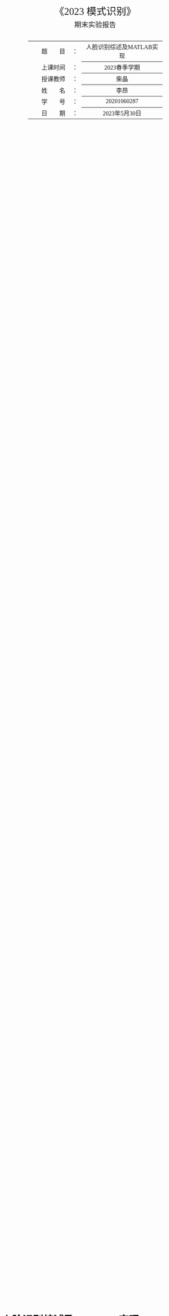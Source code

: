 <div class="cover" style="page-break-after:always;font-family:方正公文仿宋;width:100%;height:100%;border:none;margin: 0 auto;text-align:center;">
    <div style="width:60%;margin: 0 auto;height:0;padding-bottom:10%;">
        </br>
        <img src="https://raw.githubusercontent.com/anglee2002/Picbed/main/screenshot2023-05-30%2013.28.40.png" alt="校名" style="width:130%;"/>
    </div>
    </br></br></br></br></br></br></br>
    <div style="width:60%;margin: 0 auto;height:0;padding-bottom:40%;">
        <img src="https://raw.githubusercontent.com/anglee2002/Picbed/main/%E4%B8%8B%E8%BD%BD%20(1).png" alt="校徽" style="width:80%;"/>
	</div>
    </br></br></br></br>
    <span style="font-family:华文黑体Bold;text-align:center;font-size:20pt;margin: 10pt auto;line-height:30pt;">《2023 模式识别》</span>
    <p style="text-align:center;font-size:14pt;margin: 0 auto">期末实验报告 </p>
    </br>
    </br>
    <table style="border:none;text-align:center;width:72%;font-family:仿宋;font-size:14px; margin: 0 auto;">
    <tbody style="font-family:方正公文仿宋;font-size:12pt;">
    	<tr style="font-weight:normal;"> 
    		<td style="width:20%;text-align:right;">题　　目</td>
    		<td style="width:2%">：</td> 
    		<td style="width:40%;font-weight:normal;border-bottom: 1px solid;text-align:center;font-family:华文仿宋"> 人脸识别综述及MATLAB实现</td>     </tr>
    	<tr style="font-weight:normal;"> 
    		<td style="width:20%;text-align:right;">上课时间</td>
    		<td style="width:2%">：</td> 
    		<td style="width:40%;font-weight:normal;border-bottom: 1px solid;text-align:center;font-family:华文仿宋"> 2023春季学期</td>     </tr>
    	<tr style="font-weight:normal;"> 
    		<td style="width:20%;text-align:right;">授课教师</td>
    		<td style="width:2%">：</td> 
    		<td style="width:40%;font-weight:normal;border-bottom: 1px solid;text-align:center;font-family:华文仿宋">柴晶 </td>     </tr>
    	<tr style="font-weight:normal;"> 
    		<td style="width:20%;text-align:right;">姓　　名</td>
    		<td style="width:2%">：</td> 
    		<td style="width:40%;font-weight:normal;border-bottom: 1px solid;text-align:center;font-family:华文仿宋"> 李昂</td>     </tr>
    	<tr style="font-weight:normal;"> 
    		<td style="width:20%;text-align:right;">学　　号</td>
    		<td style="width:2%">：</td> 
    		<td style="width:40%;font-weight:normal;border-bottom: 1px solid;text-align:center;font-family:华文仿宋">20201060287 </td>     </tr>
    	<tr style="font-weight:normal;"> 
    		<td style="width:20%;text-align:right;">日　　期</td>
    		<td style="width:2%">：</td> 
    		<td style="width:40%;font-weight:normal;border-bottom: 1px solid;text-align:center;font-family:华文仿宋">2023年5月30日</td>     </tr>
    </tbody>              
    </table>
</div>






# 人脸识别综述及MATLAB实现

<center><div style='height:2mm;'></div><div style="font-family:华文楷体;font-size:14pt;">李昂    20201060287 </div></center>
<center><span style="font-family:华文楷体;font-size:9pt;line-height:9mm">云南大学信息学院 智能科学与技术 </span>
</center>
<div>
<div style="width:52px;float:left; font-family:方正公文黑体;">摘　要：</div> 
<div style="overflow:hidden; font-family:华文楷体;">在信息化时代，人脸识别技术在各领域得到广泛应用。本文通过介绍人脸识别相关概念、实现流程和实现方法,同时通过Matlab搭建简单的分类器和神经网络,复现人脸识别的经典算法,比较分类的正确率并分析误差原因,加深对模式识别技术的理解。</div>
</div>
<div>
<div style="width:52px;float:left; font-family:方正公文黑体;">关键词：</div> 
<div style="overflow:hidden; font-family:华文楷体;">人脸识别；主成分分析；线性判别分析；支持向量机；K最近邻算法；尺度不变特征变换；卷积神经网络；</div>
</div>


## 人脸识别综述

学习人脸识别技术，不仅要学习某种方法的实现原理并能够复现相关代码；更要了解人脸识别技术的提出、发展阶段和完成任务的完备操作流程，这样才能从本质理解各种方法的不同，并提出优化方案。基于上述观点，我完成了人脸识别综述部分。该部分基于英国赫特福德大学与 GBG Plc 联合发表的Face Recognition: From Traditional to Deep Learning Methods^[1]^ 对人脸识别技术进行全面的梳理和总结。

### 概要

#### 定义

人脸识别是指能够识别或验证图像或视频中主体身份的技术。

#### 优势及应用场景

人脸识别比其他生物识别方式更有吸引力的因素之一是其非侵入性。现代人脸识别系统只要求用户在摄像头的视野范围内。这使得人脸识别成为最方便的生物识别方式。这也意味着人脸识别的潜在应用范国更广，可以部署在用户不需要与系统合作的环境中，如监控系统中。人脸识别的其他常见应用包括访问控制、欺诈检测、身份验证和社交媒体等。

#### 影响因素

现实世界干扰因素众多，在自然状态下获取的图像（这些类型的人脸图像通常被称为野生人脸）常含有众多干扰项，影响人脸识别的特征判断。

<img src="https://raw.githubusercontent.com/anglee2002/Picbed/main/screenshot2023-05-30%2016.51.13.png" alt="screenshot2023-05-30 16.51.13" style="zoom:35%;" />

<center><strong>图 1 典型人脸的影响因素: (a)头部姿势  (b)年龄  (c)光照度  (d)面部表情  (e)遮挡 </strong></center>

由于人脸图像在现实世界中的高变异性，人脸识别是部署在无约束环境中最具挑战性的生物识别方式之一。其中一些变化包括头部姿势、老化、遮挡、光照条件和面部表情等。

### 人脸识别构建流程

野生人脸易受多种因素影响，为了获取足够的信息进行人脸识别，人脸识别的构建通常包含以下基本模块 :

<img src="https://raw.githubusercontent.com/anglee2002/Picbed/main/screenshot2023-05-30%2016.56.56.png" alt="screenshot2023-05-30 16.56.56" style="zoom:40%;" />

<center><strong>图 2 人脸识别构建模块  </strong></center>

* __人脸检测__:人脸检测器找到图像中人脸的位置，并返回每个人脸的边界框的坐标。

* __脸部对齐__: 脸部对齐的目标是使用一组位于图像固定位置的参考点，以相同的方式缩放和裁剪脸部图像。这个过程通常需要使用一个地标检测器找到一组面部地标，找到适合参考点的最佳仿生变换。

* __脸部表示__: 在人脸表示阶段，人脸图像的像素值被转换为一个紧凑的、有辨识度的特征向量，也被称为模板。理想情况下，同一主体的所有面孔都应该映射为类似的特征向量。

* __脸部匹配__: 在人脸匹配模块中，两个模板被比较以产生一个相似度分数，表明它们属于同一主体的可能性。

  <img src="https://raw.githubusercontent.com/anglee2002/Picbed/main/screenshot2023-05-30%2017.02.14.png" alt="screenshot2023-05-30 17.02.14" style="zoom:40%;" />

<center><strong>图 3  (a)人脸检测 (b)(c)脸部对齐 </strong></center>

以上模块展示了从捕捉野生人脸到人脸识别预处理的过程，这是一个相对复杂的流程，相比本次实验直接通过开源数据集完成，真实情况要复杂的多。

## MATLAB实现

本次实验使用MATLAB R2022a(Mac Version)，采用ORL数据集。

由于ORL数据集已经进行了完备的标注和预处理，我们得以跳过人脸检测和脸部对齐两个步骤，直接通过不同方法对脸部表示的特征向量进行处理，即可完成人脸识别任务。

以下是具体实验要求：

| 实验要求                                                     |
| :----------------------------------------------------------- |
| 实验时，需要首先载入ORL_trainset.mat文件，根据训练集样本及其类别标签来训练分类器； |
| 然后载入ORL_testset.mat文件，将测试集样本代入已训练好的分类器，得到分类器在测试集上的预测输出； |
| 最后载入ORL_testlabel.mat文件，将分类器的预测输出与测试集样本的类别标签(真实标签)进行对比，计算分类器在测试集上的分类精度，并输出该分类精度。 |
|                                                              |
| 本实验的部分主程序已经在demo_FaceRecognation.m文件中给出，用来计算分类精度的子程序也已经在calculate_accuracy.m文件中给出，请补足主程序demo_FaceRecognation.m文件中的空缺部分，完成实验。 |

<center><strong>表 1  实验要求 </strong></center>

以下是关于数据集和Demo代码的说明：

|数据集和Demo代码的详细说明| |
| :--- | :--- |
|**数据集已被预先划分为训练集和测试集**|训练集中每类目标有6个样本，共240个样本|
| |测试集中每类目标有4个样本，共160个样本|
|  |  |
|**实验时，需要载入三个.m文件**|ORL_trainset.mat文件存储的是训练集样本及其类别标签|
| |ORL_testset.mat文件存储的是测试集样本|
| |ORL_testlabel.mat文件存储的是测试集样本的类别标签|

<center><strong>表 2  数据集和Demo代码的详细说明 </strong></center>

下面通过几种不同的方式，完成人脸识别任务。

### 基于几何的实现方式

#### 原理

> ###### 基于几何的方法是人脸识别中常用的一种方法，它主要通过分析和比较人脸的几何结构和形状进行识别。通过检测和定位人脸上的关键点（如眼睛、鼻子、嘴巴等）来描述人脸的几何结构。使用边缘检测算法（如Canny边缘检测）来检测人脸图像中的轮廓线，并进一步提取和表示人脸的几何特征。^[2]^ 

结合上学期的《图像处理与计算机视觉》课程，基于几何的人脸识别完全依赖于图像处理，通过边缘检测，腐蚀等操作，检测人脸的轮廓，对比后显示结果。本课程关注如何构造合适的分类器完成分类，实现人脸识别功能。基于纯几何的方法不在本课程讨论范围之内，再此不做展开。

### 基于整体性的实现方式

> 基于整体特征（holistic-based）的人脸识别方法是指直接使用原始的人脸图像作为输入，并将整个人脸作为一个整体来提取特征进行识别。它不对人脸进行分割或局部特征提取，而是将人脸图像作为一个整体进行,使用支持向量机，K最近邻算法等机器学习的方式进行分类。^[2]^ 

整体性方法类似于蛮力法，不提取特征，通过构造分类器完成分类。下面介绍 SVM，KNN的基本原理，并构造分类器，完成人脸识别任务。

#### 基本原理

##### SVM（支持向量机）

> 支持向量机（Support Vector Machine，SVM）是一种常用的监督学习方法，用于二分类和多分类问题。SVM的基本原理是通过构建一个最优的超平面来实现样本的分类，同时最大化分类器与样本之间的间隔，以提高分类的鲁棒性。^[2]^

支持向量机（Support Vector Machine, SVM）是一种常用的分类方法，在进行分类时通过寻求间隔最大的超平面来进行分类。其数学推导过程较为复杂，简略概括如下：

SVM的目标是要找到最大的间隔（Marginal），其中间隔定义为超平面到最近的训练样本点的距离。

将求间隔转化成求最小化$\frac{1}{2} ||\textbf{w}||^2$，以及满足约束条件$\forall i, y_i(\textbf{w}^T \textbf{x}_i + b) \geq 1$的问题。其中$y_i$表示标签，$\textbf{x}_i$表示特征向量，$\textbf{w}^T \textbf{x}_i + b$表示超平面。

为了处理不可分情况（存在样本分类错误的情况），可以引入软间隔。即允许某些样本分类错误，但是会产生一个惩罚项来弥补错误的损失。最终变成了一个带惩罚项的最小化问题，可以通过拉格朗日对偶性来进行求解。

最终的分类决策函数为：$f(x) = sign(\sum_{i=1}^{N} \alpha_iy_iK(x, x_i)+b)$，其中$K(x, x_i)$表示核函数。

##### KNN（K最近邻）

> K最近邻（K-Nearest Neighbors，KNN）是一种常用的非参数化监督学习方法，用于分类和回归问题。KNN的基本原理是根据样本之间的距离度量，通过投票或平均值来确定新样本的类别或预测值。^[2]^

分类问题的KNN算法可以表示为以下步骤：

1. 计算测试样本$x$与训练集样本$X_i$之间的距离，通常使用欧氏距离公式：
$$
d(x,X_i)=\sqrt{\sum_{j=1}^{p}{(x_j-X_{ij})^2}} \quad (i=1,2,...,n)
$$

2. 对于距离$x$最近的前$k$个训练集样本，统计它们属于不同类别的出现次数。

3. 投票得出$x$所属的类别，即出现次数最多的类别。

KNN简单易懂、易于实现、对于非线性和复杂数据具有较好的适应性。

#### 代码部分

本部分共分`FR_holistic.m`主程序，及`svm.m`， `knn.m`两个子程序

![screenshot2023-06-06 13.24.40](https://raw.githubusercontent.com/anglee2002/Picbed/main/screenshot2023-06-06%2013.24.40.png)

1. **主程序代码：**

```matlab
close all;
clear all;
clc;

% 载入训练集
load ORL_trainset;
[dim, trainnum] = size(train_data); % dim为样本维数，trainnum为训练集样本数
classnum = length(unique(train_label)); % 类别数
trainnum_eachclass = trainnum / classnum; % 每类目标训练样本数

% 载入测试集
load ORL_testset;
testnum = size(test_data, 2); % 测试集样本数
testnum_eachclass = testnum / classnum; % 每类目标测试样本数

% 载入测试集标签
load ORL_testlabel; 

%------------------------- 数据标准化或归一化 -------------------------%
%本部分为可选项,经过验证,在OLR数据集中使用整体性方法，提升并不明显
% 标准化
%train_data = zscore(train_data);
%test_data = zscore(test_data);

% 归一化
%train_data = normalize(train_data);
%test_data = normalize(test_data);
%------------------------- 数据标准化或归一化 -------------------------%

%---------------------------- 训练分类器并测试 -------------------------%
% 训练SVM分类器并测试
svm_predicted_labels = svm(train_data, train_label, test_data);

% 训练KNN分类器并测试
k = 1; % 设定KNN算法中的K值
knn_predicted_labels = knn(train_data, train_label, test_data, k);
%---------------------------- 训练分类器并测试 -------------------------%

%----------------------------计算分类精度----------------------------%
svm_accuracy = calculate_accuracy(svm_predicted_labels, label_truth);
knn_accuracy = calculate_accuracy(knn_predicted_labels, label_truth);

svm_accuracy = 100 * svm_accuracy;         % 将分类精度以百分数的形式输出
knn_accuracy = 100 * knn_accuracy;         % 将分类精度以百分数的形式输出

fprintf('使用SVM分类器在测试集上的分类精度为 %.2f%%\n', svm_accuracy);
fprintf('使用KNN分类器在测试集上的分类精度为 %.2f%%\n', knn_accuracy);
%----------------------------计算分类精度----------------------------%
```

2. **`svm`子程序：**

```matlab
function predicted_labels = svm(train_data, train_label, test_data)
    svm_model = fitcecoc(train_data', train_label); % 使用fitcecoc训练多类别分类器
    predicted_labels = predict(svm_model, test_data');
end
```

3. **`knn`子程序：**

```matlab
function predicted_labels = knn(train_data, train_label, test_data, k)
    knn_model = fitcknn(train_data', train_label, 'NumNeighbors', k);
    predicted_labels = predict(knn_model, test_data');
end
```

#### 实验结果

| 分类器  | 准确率 |
| ---- | ------ |
| KNN  | 88.12% |
| SVM  | 84.38% |

<center><strong>表 3  分类结果 </strong></center>

该数据集图像特征较为明显，且干扰因素不多，直接采取整体性方法进行分类取得了不错的效果。

### 基于特征提取的实现方式

####  基本原理

##### PCA（主成分分析）

> 主成分分析（Principal Component Analysis，PCA）是一种常用的降维和特征提取方法，用于将高维数据转换为低维表示。PCA的基本原理是通过线性变换将数据投影到新的特征空间，使得投影后的特征具有最大的方差。^[2]^

PCA（Principal Component Analysis）可以概括为以下几个步骤：

1. 将数据矩阵X进行中心化处理（即减去每个维度的均值），得到中心化矩阵$\tilde{X}$。

2. 计算协方差矩阵$S=\frac{1}{n}\tilde{X}\tilde{X}^T$。

3. 对协方差矩阵$S$进行特征值分解，得到特征值和对应的特征向量。将特征向量按照对应的特征值大小从大到小排序，得到特征向量矩阵$V$。

4. 选取前$k$个特征向量构成投影矩阵$W$。将中心化矩阵$\tilde{X}$乘以投影矩阵$W$，得到降维后的数据矩阵$Y=W^T\tilde{X}$。

​        协方差矩阵$S$的计算公式为：$$S=\frac{1}{n}\tilde{X}\tilde{X}^T=\frac{1}{n}(X-\bar{x})(X-\bar{x})^T=\frac{1}{n}\sum_{i=1}^{n}(x_i-\bar{x})(x_i-\bar{x})^T$$

经过PCA降维，可以实现对高维数据的压缩和去除冗余信息，同时保留主要的特征。降维后的数据可以用于可视化、数据压缩、特征提取和分类等任务。

##### LDA（线性判别分析）

> 线性判别分析（Linear Discriminant Analysis，LDA）是一种经典的监督学习方法，主要用于降低维度和提取判别特征，尤其适用于分类问题。LDA的基本原理是将数据投影到一个低维子空间，使得同一类别的样本尽可能接近，不同类别的样本尽可能分开。^[2]^

基于PCA的方法的一个问题是：投影将训练集中所有图像的方差最大化，这意味着顶级特征向量可能会对识别精
度产生负面影响，因为它们可能对应于与识别任务无关的内部变化（如光照、姿势或表情）。LDA可以很好的解决这个问题。

线性判别分析（Linear Discriminant Analysis，LDA）是一种经典的有监督线性降维算法。下面是LDA的数学推导过程：

1. 对于一个$d$维的样本集合$\{x_1,x_2,...,x_n\}$，其中$x_i\in\mathbb{R}^d$，我们的目标是寻找一个$d'\leq d$的投影方向$w$，将样本映射到一条直线上，使得原始数据在这个方向上的投影尽可能地区分不同类别。

2. 将样本集合按类别分开，用$\{x_{i,1},x_{i,2},...,x_{i,n_i}\}$表示第$i$个类别的样本集合，其中$n_i$为第$i$个类别的样本数。

3. 计算每个类别的样本均值向量$m_i$：$$m_i=\frac{1}{n_i}\sum_{x\in X_i}x$$ (其中$X_i$为第$i$个类别的样本集合)。

4. 计算类内散度矩阵$S_w$和类间散度矩阵$S_b$：$$S_w=\sum_{i=1}^K\sum_{x\in X_i}(x-m_i)(x-m_i)^T$$   $$S_b=\sum_{i=1}^K n_i(m_i-m)(m_i-m)^T$$

  其中$K$为类别数，$m$为所有样本的均值向量，即$m=\frac{1}{n}\sum_{i=1}^K\sum_{x\in X_i}x$。

5. 求解广义瑞利商$\frac{w^TS_bw}{w^TS_ww}$的最大特征值$\lambda$及其对应的特征向量$w$。$S_w$为类内散度矩阵，$S_b$为类间散度矩阵。

6. 将样本映射到$w$方向上，得到降维后的样本$x'=w^Tx$。

通过以上步骤，LDA可以得到一组特征向量，这些特征向量具有判别性，能够最大化类间散度并最小化类内散度。投影到这些特征向量上的数据能够更好地区分不同类别，从而提高分类性能。

#### 代码部分

本部分共分为`FR_featurebased.m`主程序及`svm.m`， `knn.m`，`pca.m`，`lda.m`四个子程序，其中`svm.m`， `knn.m`同上，不在展示。

![screenshot2023-06-06 13.27.48](https://raw.githubusercontent.com/anglee2002/Picbed/main/screenshot2023-06-06%2013.27.48.png)

1. **主程序代码：**

   ```matlab
   close all;
   clear all;
   clc;
   
   % 载入训练集
   load ORL_trainset;
   [dim, trainnum] = size(train_data); % dim为样本维数，trainnum为训练集样本数
   classnum = length(unique(train_label)); % 类别数
   trainnum_eachclass = trainnum / classnum; % 每类目标训练样本数
   
   % 载入测试集
   load ORL_testset;
   testnum = size(test_data, 2); % 测试集样本数
   testnum_eachclass = testnum / classnum; % 每类目标测试样本数
   
   % 载入测试集标签
   load ORL_testlabel; 
   
   %------------------------- 网格搜索 -------------------------%
   % 设置网格搜索的参数范围
   pca_dims_range = 1:100; % PCA降维维度的范围
   lda_dims_range = 1:39; % LDA降维维度的范围
   k_range = 1:5; % KNN中K值的范围
   
   svm_pca_best_accuracy = 0;
   svm_pca_best_dims = 0;
   svm_lda_best_accuracy = 0;
   svm_lda_best_dims = 0;
   knn_pca_best_accuracy = 0;
   knn_pca_best_dims = 0;
   knn_pca_best_k = 0;
   knn_lda_best_accuracy = 0;
   knn_lda_best_dims = 0;
   knn_lda_best_k = 0;
   
   svm_pca_log = [];
   svm_lda_log = [];
   knn_pca_log = [];
   knn_lda_log = [];
   
   % 进行网格搜索
   for pca_dims = pca_dims_range
       % 特征提取降维
       [train_pca, test_pca] = pca(train_data, test_data, pca_dims);
       % 训练SVM分类器并测试
       svm_pca_predicted_labels = svm(train_pca, train_label, test_pca);
       % 计算分类精度
       svm_pca_accuracy = calculate_accuracy(svm_pca_predicted_labels, label_truth);
       
       svm_pca_log = [svm_pca_log; pca_dims svm_pca_accuracy];
       
       if svm_pca_accuracy > svm_pca_best_accuracy
           svm_pca_best_accuracy = svm_pca_accuracy;
           svm_pca_best_dims = pca_dims;
       end
       fprintf('SVM分类器中PCA维度为 %d 的准确度为 %.2f%%\n', pca_dims, svm_pca_accuracy*100);
   end
   fprintf('SVM分类器中最优的PCA维度为 %d，对应准确度为 %.2f%%\n', svm_pca_best_dims, svm_pca_best_accuracy*100);
   % 保存日志
   log_folder = './Grid_search_log';
   save(fullfile(log_folder, 'svm_pca_log.mat'), 'svm_pca_log');
   for lda_dims = lda_dims_range
       % 特征提取降维
       [train_lda, test_lda] = lda(train_data, train_label, test_data, lda_dims);
       % 训练SVM分类器并测试
       svm_lda_predicted_labels = svm(train_lda, train_label, test_lda);
       % 计算分类精度
       svm_lda_accuracy = calculate_accuracy(svm_lda_predicted_labels, label_truth);
       
       svm_lda_log = [svm_lda_log; lda_dims svm_lda_accuracy];
       
       if svm_lda_accuracy > svm_lda_best_accuracy
           svm_lda_best_accuracy = svm_lda_accuracy;
           svm_lda_best_dims = lda_dims;
       end
       fprintf('SVM分类器中LDA维度为 %d 的准确度为 %.2f%%\n', lda_dims, svm_lda_accuracy*100);
   end
   fprintf('SVM分类器中最优的LDA维度为 %d，对应准确度为 %.2f%%\n', svm_lda_best_dims, svm_lda_best_accuracy*100);
   
   for pca_dims = pca_dims_range
       % 特征提取降维
       [train_pca, test_pca] = pca(train_data, test_data, pca_dims);
       for k = k_range
           % 训练KNN分类器并测试
           knn_pca_predicted_labels = knn(train_pca, train_label, test_pca, k);
           % 计算分类精度
           knn_pca_accuracy = calculate_accuracy(knn_pca_predicted_labels, label_truth);
           
           knn_pca_log = [knn_pca_log; pca_dims k knn_pca_accuracy];
           
           if knn_pca_accuracy > knn_pca_best_accuracy
               knn_pca_best_accuracy = knn_pca_accuracy;
               knn_pca_best_dims = pca_dims;
               knn_pca_best_k = k;
           end
           fprintf('KNN分类器中PCA维度为 %d, K值为 %d 的准确度为 %.2f%%\n', pca_dims, k, knn_pca_accuracy*100);
       end
   end
   fprintf('KNN分类器中最优的PCA维度为 %d, K值为 %d，对应准确度为 %.2f%%\n', knn_pca_best_dims, knn_pca_best_k, knn_pca_best_accuracy*100);
   
   for lda_dims = lda_dims_range
       % 特征提取降维
       [train_lda, test_lda] = lda(train_data, train_label, test_data, lda_dims);
       for k = k_range
           % 训练KNN分类器并测试
           knn_lda_predicted_labels = knn(train_lda, train_label, test_lda, k);
           % 计算分类精度
           knn_lda_accuracy = calculate_accuracy(knn_lda_predicted_labels, label_truth);
           
           knn_lda_log = [knn_lda_log; lda_dims k knn_lda_accuracy];
           
           if knn_lda_accuracy > knn_lda_best_accuracy
               knn_lda_best_accuracy = knn_lda_accuracy;
               knn_lda_best_dims = lda_dims;
               knn_lda_best_k = k;
           end
           fprintf('KNN分类器中LDA维度为 %d, K值为 %d 的准确度为 %.2f%%\n', lda_dims, k, knn_lda_accuracy*100);
       end
   end
   fprintf('KNN分类器中最优的LDA维度为 %d, K值为 %d，对应准确度为 %.2f%%\n', knn_lda_best_dims, knn_lda_best_k, knn_lda_best_accuracy*100);
   %------------------------- 网格搜索 -------------------------%
   
   % 保存日志
   log_folder = './Grid_search_log';
   save(fullfile(log_folder, 'svm_pca_log.mat'), 'svm_pca_log');
   save(fullfile(log_folder, 'svm_lda_log.mat'), 'svm_lda_log');
   save(fullfile(log_folder, 'knn_pca_log.mat'), 'knn_pca_log');
   save(fullfile(log_folder, 'knn_lda_log.mat'), 'knn_lda_log');
   ```

   

2. **`pca.m`子程序**

   ```matlab
   function [train_pca, test_pca] = pca(train_data, test_data, num_dims)
       % 计算训练集的均值
       train_mean = mean(train_data, 2);
   
       % 中心化训练集和测试集
       train_centered = train_data - train_mean;
       test_centered = test_data - train_mean;
   
       % 计算训练集的协方差矩阵
       cov_matrix = cov(train_centered');
   
       % 对协方差矩阵进行特征值分解
       [eig_vectors, eig_values] = eig(cov_matrix);
   
       % 对特征值进行排序并选择前num_dims个特征向量
       [~, sorted_idx] = sort(diag(eig_values), 'descend');
       selected_eig_vectors = eig_vectors(:, sorted_idx(1:num_dims));
   
       % 对训练集和测试集进行降维
       train_pca = selected_eig_vectors' * train_centered;
       test_pca = selected_eig_vectors' * test_centered;
   end
   
   ```

3. **`lda.m`子程序**

   ```matlab
   function [train_lda, test_lda] = lda(train_data, train_label, test_data, num_dims_lda)
       % 计算每个类别的样本均值
       class_means = zeros(size(train_data, 1), max(train_label));
   
       for i = 1:max(train_label)
           class_means(:, i) = mean(train_data(:, train_label == i), 2);
       end
   
       % 计算总体均值
       overall_mean = mean(train_data, 2);
   
       % 计算类内散布矩阵
       Sw = zeros(size(train_data, 1), size(train_data, 1));
   
       for i = 1:max(train_label)
           class_data = train_data(:, train_label == i);
           class_centered = class_data - class_means(:, i);
           Sw = Sw + class_centered * class_centered';
       end
   
       % 计算类间散布矩阵
       Sb = zeros(size(train_data, 1), size(train_data, 1));
   
       for i = 1:max(train_label)
           class_centered = class_means(:, i) - overall_mean;
           Sb = Sb + size(train_data(:, train_label == i), 2) * (class_centered *          						 class_centered');
       end
   
       % 添加正则化项
       lambda = 0.001;
       Sw_reg = Sw + lambda * eye(size(Sw));
   
       % 修正类内散布矩阵的特征值
       epsilon = 1e-6;
       Sw_reg = Sw_reg + epsilon * trace(Sw_reg) * eye(size(Sw_reg));
   
       % 对 (Sw_reg^-1) * Sb 进行特征值分解
       [eig_vectors, eig_values] = eig(inv(Sw_reg) * Sb);
   
       % 对特征值进行排序并选择前 num_dims_lda 个特征向量
       [~, sorted_idx] = sort(diag(eig_values), 'descend');
       selected_eig_vectors = eig_vectors(:, sorted_idx(1:num_dims_lda));
   
       % 对训练集和测试集进行降维
       train_lda = selected_eig_vectors' * train_data;
       test_lda = selected_eig_vectors' * test_data;
   end
   
   ```

#### 实验结果

使用PCA和LDA技术进行特征提取和降纬后，分别使用SVM分类器和KNN分类器进行分类，通过网格搜索技术，寻找PCA和LDA降低的最优纬度以及KNN算法中K的最优解，完成分类任务。网格搜索结果和分类正确率如下。

<img src="https://raw.githubusercontent.com/anglee2002/Picbed/main/untitled.png" alt="untitled" style="zoom:33%;" />

<center><strong>图 4  （1）SVM-PCA （2）SVM-LDA （3）KNN-PCA （4）KNN-LDA </strong></center>

采用最优参数训练分类器的准确率为：

| 方法    | 准确率 |
| ------- | ------ |
| SVM+PCA | 85.00% |
| SVM+LDA | 90.00% |
| KNN+PCA | 88.75% |
| KNN+LDA | 98.12% |

<center><strong>表 4  分类结果 </strong></center>

可以看出，通过提取特征，结合分类器进行分类，取得了良好的分类效果。

### 基于深度学习的实现方式

深度学习是一类使用多层线性及非线性处理单元通过组合底层特征而形成更加抽象的高层特征表示的机器学习算法，基于深度学习的人脸识别方法使用端到端的方式学习提取特征的能力，并使用提取到的特征进行分类。在损失函数的指导下利用一些优化方法如随机梯度下降、自适应学习率算法优化神经网络中的参数。深度学习通过构建深层神经网络模型，自动从图像或视频中学习特征表示，完成人脸识别任务。

本部分参考了西安交通大学余璀璨教授《基于深度学习的人脸识别方法综述》^[3]^。

#### 基本原理

##### CNN(卷积神经网络)

卷积神经网络（Convolutional Neural Network，CNN）是一种深度学习模型，用于处理具有网格结构的数据，例如图像。它通过在网络中引入卷积层和池化层，能够有效地捕捉图像中的局部特征和空间结构。

下面是卷积神经网络的基本结构：

1. 输入层：接受原始图像作为输入。

2. 卷积层（Convolutional Layer）：卷积层是CNN的核心组件之一。它由多个卷积核组成，每个卷积核负责提取图像中的某种特定特征。卷积操作在输入图像上滑动卷积核，通过逐元素乘法和求和运算，生成特征图（Feature Map）。卷积层的参数包括卷积核的大小、步幅（Stride）和填充（Padding）方式。

3. 激活函数层（Activation Layer）：激活函数引入非线性变换，增加模型的表达能力。常用的激活函数包括ReLU（Rectified Linear Unit）、Sigmoid和Tanh等。

4. 池化层（Pooling Layer）：池化层用于减小特征图的空间尺寸，同时保留重要的特征。常见的池化操作有最大池化（Max Pooling）和平均池化（Average Pooling）。

5. 全连接层（Fully Connected Layer）：全连接层将前面的层的输出连接到一个全连接的神经网络中。全连接层的神经元可以学习到更高级的特征表示，并将其映射到最终的输出类别或标签。

6. 输出层：输出层给出最终的分类结果，可以使用Softmax函数将网络的输出转化为概率分布，表示每个类别的概率。

卷积神经网络通过多次堆叠卷积层、激活函数层、池化层和全连接层，形成一个深层网络结构。深度学习的优势在于它能够自动学习图像中的特征表示，从而在人脸识别等任务中取得较好的性能。同时，卷积神经网络还可以通过反向传播算法进行端到端的训练，无需手工设计特征提取器。这使得卷积神经网络成为当前人脸识别和图像识别领域的主流方法之一。

#### 代码部分

本部分共分为`FR_deeplearning.m`主程序及`myCNN.m`子程序。

![screenshot2023-06-06 13.29.28](https://raw.githubusercontent.com/anglee2002/Picbed/main/screenshot2023-06-06%2013.29.28.png)

1. **主程序代码**

   ```matlab
   close all;
   clear all;
   clc;
   
   % 载入训练集
   load ORL_trainset;
   [dim, trainnum] = size(train_data); % dim为样本维数，trainnum为训练集样本数
   classnum = length(unique(train_label)); % 类别数
   trainnum_eachclass = trainnum / classnum; % 每类目标训练样本数
   
   % 载入测试集
   load ORL_testset;
   testnum = size(test_data, 2); % 测试集样本数
   testnum_eachclass = testnum / classnum; % 每类目标测试样本数
   
   % 载入测试集标签
   load ORL_testlabel;
   
   %------------------------- 数据标准化或归一化 -------------------------%
   % 本部分为可选项，根据需要选择是否进行数据标准化或归一化处理
   % 标准化
   %train_data = zscore(train_data);
   %test_data = zscore(test_data);
   
   % 归一化
   train_data = normalize(train_data);
   test_data = normalize(test_data);
   %------------------------- 数据标准化或归一化 -------------------------%
   
   %---------------------------- 训练卷机神经网络并测试 -------------------------%
   % 训练卷积神经网络并测试
   cnn_predicted_labels = myCNN(train_data, train_label, test_data, trainnum);
   %---------------------------- 训练卷机神经网络并测试 -------------------------%
   
   %----------------------------计算分类精度----------------------------%
   cnn_accuracy = calculate_accuracy(cnn_predicted_labels, label_truth);
   cnn_accuracy = 100 * cnn_accuracy; % 将分类精度以百分数的形式输出
   fprintf('使用自建卷积神经网络在测试集上的分类精度为 %.2f%%\n', cnn_accuracy);
   %----------------------------计算分类精度----------------------------%
   
   
   ```

2. **`myCNN.m`子程序**

   ```matlab
   function predicted_labels = myCNN(train_data, train_label, test_data, trainnum)
       % 使用卷积神经网络进行训练和预测
   
       % 构建卷积神经网络模型
       layers = [
           imageInputLayer([32 32 1]) % 输入层，指定输入图像的尺寸
           convolution2dLayer(5, 32) % 卷积层，使用5x5的卷积核，输出32个特征图
           reluLayer() % ReLU激活函数层
           maxPooling2dLayer(2, 'Stride', 2) % 最大池化层，使用2x2的窗口进行池化
           fullyConnectedLayer(40) % 全连接层，输出40个类别
           softmaxLayer() % Softmax层，进行分类
           classificationLayer() % 分类层
       ];
   
       % 设置训练参数
       options = trainingOptions('adam', 'MaxEpochs', 600, 'MiniBatchSize', 32, 'Verbose', true, ...
           'Plots', 'training-progress', 'OutputFcn', @myTrainingProgressFcn);
   
       % 将训练数据转换为图像数据格式
       XTrain = reshape(train_data, [32 32 1 trainnum]);
   
       % 将训练标签转换为分类标签数据格式
       YTrain = categorical(train_label);
   
       % 创建用于保存训练过程数据的结构体
       myCNN_log = struct('Epoch', [], 'Accuracy', []);
   
       % 自定义训练过程回调函数
       function stop = myTrainingProgressFcn(info)
           % 在每个轮次结束时记录准确率数据
           myCNN_log.Epoch = [myCNN_log.Epoch, info.Epoch];
           myCNN_log.Accuracy = [myCNN_log.Accuracy, info.TrainingAccuracy];
           stop = false; % 继续训练
       end
   
       % 训练卷积神经网络模型
       net = trainNetwork(XTrain, YTrain, layers, options);
   
       % 将测试数据转换为图像数据格式
       XTest = reshape(test_data, [32 32 1 size(test_data, 2)]);
   
       % 使用训练好的模型进行预测
       YPred = classify(net, XTest);
   
       % 将预测结果转换为数值标签格式
       predicted_labels = double(YPred);
   
       % 绘制正确率随轮次的图像
       %figure;
       %plot(myCNN_log.Epoch, myCNN_log.Accuracy);
       %xlabel('Epoch');
       %ylabel('Accuracy');
       %title('Accuracy vs. Epoch');
   end
   
   ```

#### 实验结果

通过构建一个简单的卷积神经网络，拟合人脸特征，完成分类。

<img src="https://raw.githubusercontent.com/anglee2002/Picbed/main/screenshot2023-06-01%2019.25.18-55%EF%BC%88%E6%8B%96%E7%A7%BB%E9%A1%B9%E7%9B%AE%EF%BC%89.tiff" alt="screenshot2023-06-01 19.25.18-55（拖移项目）" style="zoom:20%;" />

<center><strong>图 5  训练轮次图 </strong></center>

经过250轮迭代，逐渐收敛，分类结果如下：

| 方法         | 准确率 |
| ------------ | ------ |
| 卷机神经网络 | 95.62% |

<center><strong>表 5  分类结果 </strong></center>

本次实验仅训练了一个简单的神经网络，经过迭代后分类正确率达到了95.62%，可见深度学习处理人脸识别的强大之处。

## 后记

### 实验结果汇总

| 方法    | 准确率 |
| ------- | ------ |
| SVM     | 84.38% |
| KNN     | 88.12% |
| SVM+PCA | 85.00% |
| SVM+LDA | 90.00% |
| KNN+PCA | 88.75% |
| KNN+LDA | 98.12% |
| CNN     | 95.62% |

　　<center><strong>表 6  分类结果 </strong></center>

本次实验分别使用了整体性方法，特征提取方法以及深度学习方法三种方法对人脸进行分类；由上表数据，特征提取后使用分类器进行分类效果明显提升，特别是使用KNN+LDA算法时正确率达到了98.12%，很好的完成了任务；同时，在本身网络结构比较简单的情况下，卷积神经网络算法也取得了95.62%的效果，可以预见，通过调整网络结构和参数，卷机神经网络在人脸识别任务中潜力很大。

### 整体项目结构

![screenshot2023-06-06 13.30.19](https://raw.githubusercontent.com/anglee2002/Picbed/main/screenshot2023-06-06%2013.30.19.png)



**参考文献:** 

［1］  Daniel Sáez Trigueros, Meng L, Hartnett M. Face Recognition: From Traditional to Deep Learning Methods
［2］  wikipedia. 基于几何的人脸识别[EB/OL]. [2018-10-04]
［3］  余璀璨, 李慧斌. 基于深度学习的人脸识别方法综述[J]. 工程数学学报 , Aug. 2021, 第38卷(第4期)

